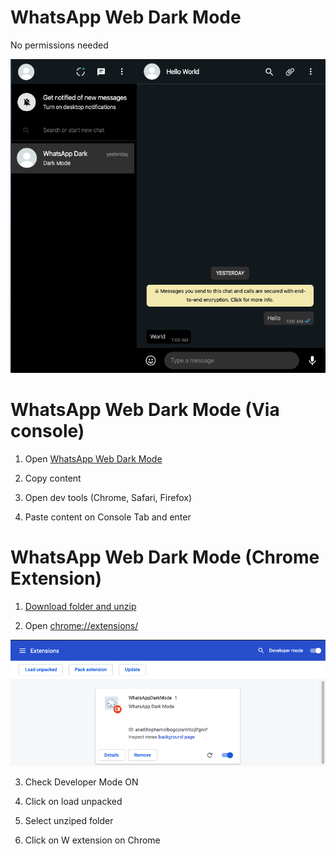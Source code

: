 # WhatsApp Web Dark Mode

No permissions needed


 ![WhatsApp Web Dark Mode](https://github.com/BlakePro/WhatsAppWebDarkMode/blob/master/WhatAppWebDarkMode.png "WhatsApp Web Dark Mode")

# WhatsApp Web Dark Mode (Via console)

  1) Open [WhatsApp Web Dark Mode](https://raw.githubusercontent.com/BlakePro/WhatsAppWebDarkMode/master/WhatsAppDarkModeChromeExtension/whatsapp_black.js)
  
  2) Copy content
  
  3) Open dev tools (Chrome, Safari, Firefox)
  
  3) Paste content on Console Tab and enter
  

# WhatsApp Web Dark Mode (Chrome Extension)

  1) [Download folder and unzip](https://github.com/BlakePro/WhatsAppWebDarkMode/archive/master.zip)
  

  2) Open [chrome://extensions/](chrome://extensions/)
  
  ![Chrome Extension Config](https://github.com/BlakePro/WhatsAppWebDarkMode/blob/master/WhatAppDarkExtensionExample.png "Chrome Extension Config")
  
  3) Check Developer Mode ON
  
  4) Click on load unpacked
  
  5) Select unziped folder
  
  6) Click on W extension on Chrome

